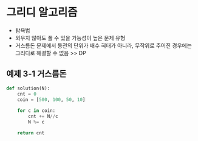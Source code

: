 # 그리디 알고리즘
* 탐욕법
* 외우지 않아도 폴 수 있을 가능성이 높은 문제 유형
* 거스름돈 문제에서 동전의 단위가 배수 혀태가 아니라, 무작위로 주어진 경우에는 그리디로 해결할 수 없음 >> DP



## 예제 3-1 거스름돈
```python
def solution(N):
    cnt = 0
    coin = [500, 100, 50, 10]
    
    for c in coin:
        cnt += N//c
        N %= c

    return cnt
```